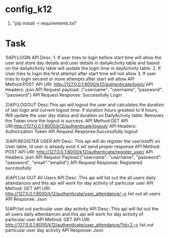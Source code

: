 # config_k12
1. "pip install -r requirements.txt"

# Task
1)API:LOGIN
 API Desc:  1. If user tries to login before start time will allow the user and store day details and user details
        in dailyActivity table and based on the dailyActivity table will update the login time in dayActivity table.
        2. If User tries to login the first attempt after start time will not allow
        3. If user tries to login second or more attempts after start will allow
  API Method:POST
  API URI: http://127.0.0.1:8000/k12/authenticate/login/
  API Headers: json
  API Request payload: {"username": "username", "password": "password"}
  API Request Response: Successfully Login 
  

2)API:LOGOUT
  Desc:This api will logout the user and calculates the duration of last login and current logout time.
        If duration hours greatest to 9 hours, Will update the user day status and duration on DailyActivity table.
        Removes the Token once the logout is success.
  API Method:GET
  API URI:http://127.0.0.1:8000/k12/authenticate/logout/
  API Headers: Authorization Token <token>
  API Request Response:Successfully logout
  

3)API:REGISTER USER
  API Desc: This api will do register the user(staff) on User table, id user is already exist it wll send proper response
  API Method: POST
  API URI:  http://127.0.0.1:8000/k12/authenticate/register_user/
  API Headers: json
  API Request Payload:{"username": "username", "password": "password", "email":"emailid"}
  API Request Response: Registered successfully
  

4)API:List OUT All Users
   API Desc:  This api will list out the all users daily attendances and this api will work for day activity
         of particular user
    API Method: GET
    API URI: http://127.0.0.1:8000/k12/authenticate/user_attendance/--> list out all users
    API Response: Json
  
5)API:list out particular user day activity
    API Desc:  This api will list out the all users daily attendances and this api will work for day activity
         of particular user
    API Method: GET
    API URI: http://127.0.0.1:8000/k12/authenticate/user_attendance/?id=2--> list out particular user day activity
    API Response: Json